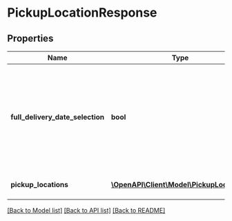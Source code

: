 # PickupLocationResponse

## Properties
Name | Type | Description | Notes
------------ | ------------- | ------------- | -------------
**full_delivery_date_selection** | **bool** | If &#x60;true&#x60;, customers can select the delivery date they want. If &#x60;false&#x60;, they are given the first available delivery date. | [optional] 
**pickup_locations** | [**\OpenAPI\Client\Model\PickupLocation[]**](PickupLocation.md) | Pickup location objects. | [optional] 

[[Back to Model list]](../README.md#documentation-for-models) [[Back to API list]](../README.md#documentation-for-api-endpoints) [[Back to README]](../README.md)



